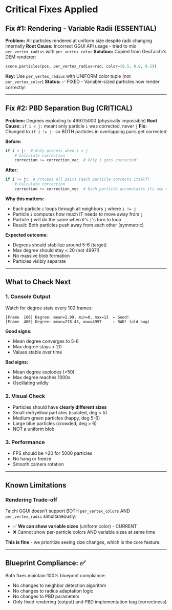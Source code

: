 # Critical Fixes Applied

## Fix #1: Rendering - Variable Radii (ESSENTIAL)
**Problem:** All particles rendered at uniform size despite radii changing internally
**Root Cause:** Incorrect GGUI API usage - tried to mix `per_vertex_radius` with `per_vertex_color`
**Solution:** Copied from GeoTaichi's DEM renderer:
```python
scene.particles(pos, per_vertex_radius=rad, color=(0.5, 0.8, 0.5))
```
**Key:** Use `per_vertex_radius` with UNIFORM color tuple (not `per_vertex_color`)
**Status:** ✅ FIXED - Variable-sized particles now render correctly!

---

## Fix #2: PBD Separation Bug (CRITICAL)
**Problem:** Degrees exploding to 4997/5000 (physically impossible)
**Root Cause:** `if i < j:` meant only particle `i` was corrected, never `j`
**Fix:** Changed to `if i != j:` so BOTH particles in overlapping pairs get corrected

**Before:**
```python
if i < j:  # Only process when i < j
    # Calculate correction
    correction += correction_vec  # Only i gets corrected!
```

**After:**
```python
if i != j:  # Process all pairs (each particle corrects itself)
    # Calculate correction
    correction += correction_vec  # Each particle accumulates its own corrections
```

**Why this matters:**
- Each particle `i` loops through all neighbors `j` where `i != j`
- Particle `i` computes how much IT needs to move away from `j`
- Particle `j` will do the same when it's `j`'s turn to loop
- Result: Both particles push away from each other (symmetric)

**Expected outcome:**
- Degrees should stabilize around 5-6 (target)
- Max degree should stay < 20 (not 4997!)
- No massive blob formation
- Particles visibly separate

---

## What to Check Next

### 1. Console Output
Watch for degree stats every 100 frames:
```
[Frame  100] Degree: mean=2.99, min=0, max=13  ← Good!
[Frame  400] Degree: mean=278.43, max=4997     ← BAD! (old bug)
```

**Good signs:**
- Mean degree converges to 5-6
- Max degree stays < 20
- Values stable over time

**Bad signs:**
- Mean degree explodes (>50)
- Max degree reaches 1000s
- Oscillating wildly

### 2. Visual Check
- Particles should have **clearly different sizes**
- Small red/yellow particles (isolated, deg < 5)
- Medium green particles (happy, deg 5-6)
- Large blue particles (crowded, deg > 6)
- NOT a uniform blob

### 3. Performance
- FPS should be >20 for 5000 particles
- No hang or freeze
- Smooth camera rotation

---

## Known Limitations

### Rendering Trade-off
Taichi GGUI doesn't support BOTH `per_vertex_colors` AND `per_vertex_radii` simultaneously:
- ✅ **We can show variable sizes** (uniform color) - CURRENT
- ❌ Cannot show per-particle colors AND variable sizes at same time

**This is fine** - we prioritize seeing size changes, which is the core feature.

---

## Blueprint Compliance: ✅

Both fixes maintain 100% blueprint compliance:
- No changes to neighbor detection algorithm
- No changes to radius adaptation logic
- No changes to PBD parameters
- Only fixed rendering (output) and PBD implementation bug (correctness)

